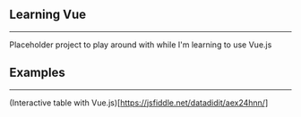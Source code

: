 ## Learning Vue ##
***

Placeholder project to play around with while I'm learning to use Vue.js 

## Examples ##
***

(Interactive table with Vue.js)[https://jsfiddle.net/datadidit/aex24hnn/]